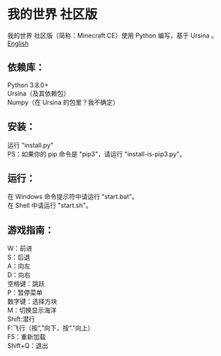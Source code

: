 # 我的世界 社区版
我的世界 社区版（简称：Minecraft CE）使用 Python 编写，基于 Ursina 。<br>
<a href="README.md">English</a>
## 依赖库：
Python 3.8.0+<br>
Ursina（及其依赖包）<br>
Numpy（在 Ursina 的包里？我不确定）
## 安装：
运行 "install.py"<br>
PS：如果你的 pip 命令是 "pip3"，请运行 "install-is-pip3.py"。
## 运行：
在 Windows 命令提示符中请运行 "start.bat"。<br>
在 Shell 中请运行 "start.sh"。
## 游戏指南：
W：前进<br>
S：后退<br>
A：向左<br>
D：向右<br>
空格键：跳跃<br>
P：暂停菜单<br>
数字键：选择方块<br>
M：切换显示海洋<br>
Shift:潜行<br>
F:飞行（按“,”向下，按“.”向上）<br>
F5：重新加载<br>
Shift+Q：退出
